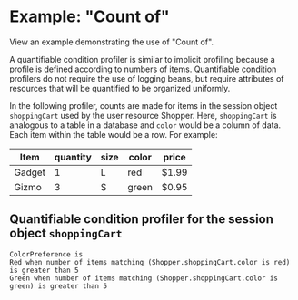 # Example: "Count of"

View an example demonstrating the use of "Count of".

A quantifiable condition profiler is similar to implicit profiling because a profile is defined according to numbers of items. Quantifiable condition profilers do not require the use of logging beans, but require attributes of resources that will be quantified to be organized uniformly.

In the following profiler, counts are made for items in the session object `shoppingCart` used by the user resource Shopper. Here, `shoppingCart` is analogous to a table in a database and `color` would be a column of data. Each item within the table would be a row. For example:

|Item|quantity|size|color|price|
|----|--------|----|-----|-----|
|Gadget|1|L|red|$1.99|
|Gizmo|3|S|green|$0.95|

## Quantifiable condition profiler for the session object `shoppingCart`

```
ColorPreference is
Red when number of items matching (Shopper.shoppingCart.color is red) is greater than 5
Green when number of items matching (Shopper.shoppingCart.color is green) is greater than 5
```


